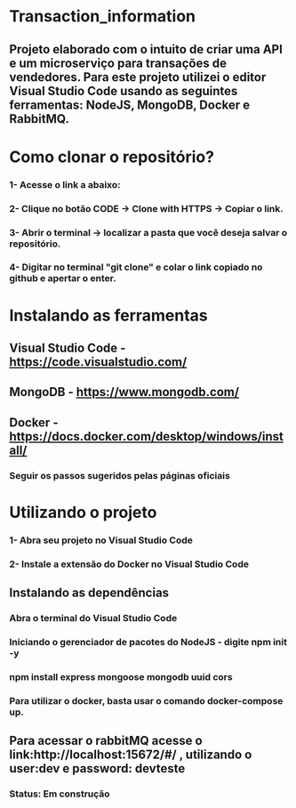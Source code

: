 # Transaction_information

## Projeto elaborado com o intuito de criar uma API e um microserviço para transações de vendedores. Para este projeto utilizei o editor Visual Studio Code usando as seguintes ferramentas: NodeJS, MongoDB, Docker e RabbitMQ.

# Como clonar o repositório?

### 1- Acesse o link a abaixo:

### 2- Clique no botão CODE -> Clone with HTTPS -> Copiar o link.
### 3- Abrir o terminal -> localizar a pasta que você deseja salvar o repositório.
### 4- Digitar no terminal "git clone" e colar o link copiado no github e apertar o enter.

# Instalando as ferramentas

## Visual Studio Code - https://code.visualstudio.com/
## MongoDB - https://www.mongodb.com/
## Docker - https://docs.docker.com/desktop/windows/install/
### Seguir os passos sugeridos pelas páginas oficiais

# Utilizando o projeto
### 1- Abra seu projeto no Visual Studio Code
### 2- Instale a extensão do Docker no Visual Studio Code

## Instalando as dependências
### Abra o terminal do Visual Studio Code
### Iniciando o gerenciador de pacotes do NodeJS - digite npm init -y
### npm install express mongoose mongodb uuid cors
### Para utilizar o docker, basta usar o comando docker-compose up.
## Para acessar o rabbitMQ acesse o link:http://localhost:15672/#/ , utilizando o user:dev e password: devteste

### Status: Em construção

